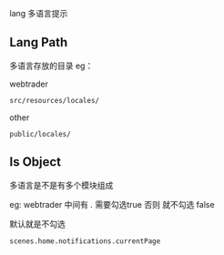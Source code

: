 lang 多语言提示

## Lang Path

多语言存放的目录
eg：

webtrader

```
src/resources/locales/
```

other

```
public/locales/
```

##   Is Object

多语言是不是有多个模块组成

eg:
webtrader 中间有 _._ 需要勾选true  否则 就不勾选 false  

默认就是不勾选

```
scenes.home.notifications.currentPage
```

